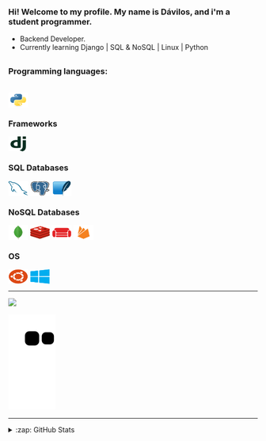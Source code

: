 ### Hi! Welcome to my profile. My name is Dávilos, and i'm a student programmer.

- Backend Developer.
- Currently learning Django | SQL & NoSQL | Linux | Python

##
 
### Programming languages:
<div style="display: inline_block"><br>
  <img align="center" alt="Davilos-Python" height="30" width="40" src="https://raw.githubusercontent.com/devicons/devicon/master/icons/python/python-original.svg">
</div>

### Frameworks
<div style="display: inline_block">
  <img align="center" alt="Davilos-Django" height="30" width="40" src="https://raw.githubusercontent.com/devicons/devicon/master/icons/django/django-plain.svg">
</div>

### SQL Databases
<div style="display: inline_block">
  <img align="center" alt="MySQL" height="30" width="40" src="https://raw.githubusercontent.com/devicons/devicon/master/icons/mysql/mysql-original.svg">
  <img align="center" alt="PostgreSQL" height="30" width="40" src="https://raw.githubusercontent.com/devicons/devicon/master/icons/postgresql/postgresql-original.svg">
  <img align="center" alt="SQLite" height="30" width="40" src="https://raw.githubusercontent.com/devicons/devicon/master/icons/sqlite/sqlite-original.svg">
</div>

### NoSQL Databases
<div style="display: inline_block">
  <img align="center" alt="MongoDB" height="30" width="40" src="https://raw.githubusercontent.com/devicons/devicon/master/icons/mongodb/mongodb-original.svg">
  <img align="center" alt="Redis" height="30" width="40" src="https://raw.githubusercontent.com/devicons/devicon/master/icons/redis/redis-original.svg">
  <img align="center" alt="CouchDB" height="30" width="40" src="https://raw.githubusercontent.com/devicons/devicon/master/icons/couchdb/couchdb-original.svg">
  <img align="center" alt="Firebase" height="30" width="40" src="https://raw.githubusercontent.com/devicons/devicon/master/icons/firebase/firebase-plain.svg">
</div>


### OS
<div style="display: inline_block">
  <img align="center" alt="Linux" height="30" width="40" src="https://raw.githubusercontent.com/devicons/devicon/master/icons/ubuntu/ubuntu-plain.svg">
  <img align="center" alt="Windows" height="30" width="40" src="https://raw.githubusercontent.com/devicons/devicon/master/icons/windows8/windows8-original.svg">
</div>
  
---
 
<div> 
  <a href = "https://www.linkedin.com/in/davilos-tavares-51a4a721a/"><img src = "https://img.shields.io/badge/LinkedIn-0077B5?style=for-the-badge&logo=linkedin&logoColor=white"></a>
</div>

  ![Snake animation](https://github.com/davilos/davilos/blob/output/github-contribution-grid-snake.svg)

---

<details>
  <summary>:zap: GitHub Stats</summary>

  <img align="left" alt="davilos' Github Stats " src="https://github-readme-stats-black-eta-54.vercel.app/api?username=davilos&show_icons=true&theme=dark&include_all_commits=true&count_private=true"/>

</details>
